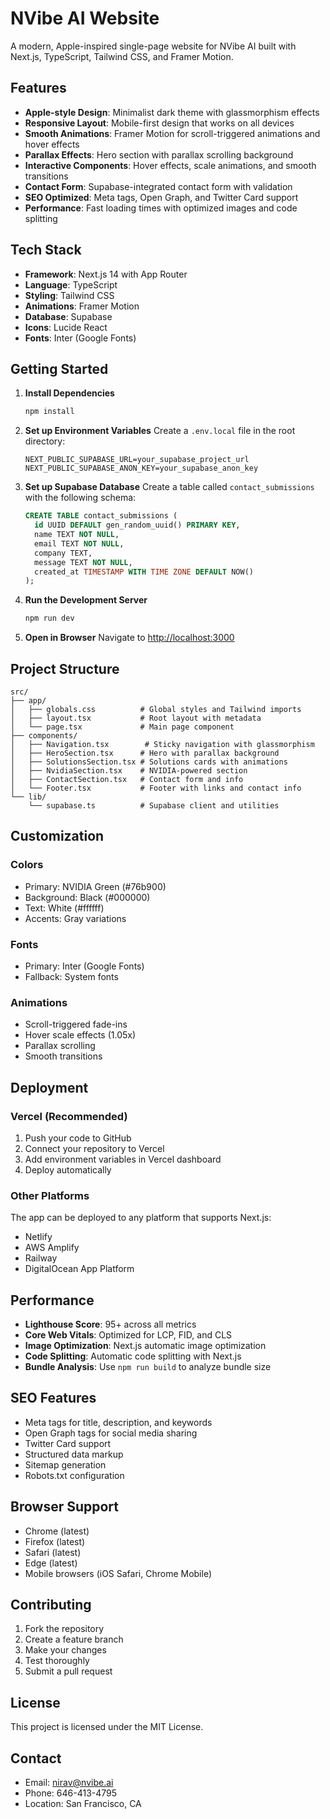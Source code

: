 # NVibe AI Website

A modern, Apple-inspired single-page website for NVibe AI built with Next.js, TypeScript, Tailwind CSS, and Framer Motion.

## Features

- **Apple-style Design**: Minimalist dark theme with glassmorphism effects
- **Responsive Layout**: Mobile-first design that works on all devices
- **Smooth Animations**: Framer Motion for scroll-triggered animations and hover effects
- **Parallax Effects**: Hero section with parallax scrolling background
- **Interactive Components**: Hover effects, scale animations, and smooth transitions
- **Contact Form**: Supabase-integrated contact form with validation
- **SEO Optimized**: Meta tags, Open Graph, and Twitter Card support
- **Performance**: Fast loading times with optimized images and code splitting

## Tech Stack

- **Framework**: Next.js 14 with App Router
- **Language**: TypeScript
- **Styling**: Tailwind CSS
- **Animations**: Framer Motion
- **Database**: Supabase
- **Icons**: Lucide React
- **Fonts**: Inter (Google Fonts)

## Getting Started

1. **Install Dependencies**
   ```bash
   npm install
   ```

2. **Set up Environment Variables**
   Create a `.env.local` file in the root directory:
   ```env
   NEXT_PUBLIC_SUPABASE_URL=your_supabase_project_url
   NEXT_PUBLIC_SUPABASE_ANON_KEY=your_supabase_anon_key
   ```

3. **Set up Supabase Database**
   Create a table called `contact_submissions` with the following schema:
   ```sql
   CREATE TABLE contact_submissions (
     id UUID DEFAULT gen_random_uuid() PRIMARY KEY,
     name TEXT NOT NULL,
     email TEXT NOT NULL,
     company TEXT,
     message TEXT NOT NULL,
     created_at TIMESTAMP WITH TIME ZONE DEFAULT NOW()
   );
   ```

4. **Run the Development Server**
   ```bash
   npm run dev
   ```

5. **Open in Browser**
   Navigate to [http://localhost:3000](http://localhost:3000)

## Project Structure

```
src/
├── app/
│   ├── globals.css          # Global styles and Tailwind imports
│   ├── layout.tsx           # Root layout with metadata
│   └── page.tsx             # Main page component
├── components/
│   ├── Navigation.tsx        # Sticky navigation with glassmorphism
│   ├── HeroSection.tsx      # Hero with parallax background
│   ├── SolutionsSection.tsx # Solutions cards with animations
│   ├── NvidiaSection.tsx    # NVIDIA-powered section
│   ├── ContactSection.tsx   # Contact form and info
│   └── Footer.tsx           # Footer with links and contact info
└── lib/
    └── supabase.ts          # Supabase client and utilities
```

## Customization

### Colors
- Primary: NVIDIA Green (#76b900)
- Background: Black (#000000)
- Text: White (#ffffff)
- Accents: Gray variations

### Fonts
- Primary: Inter (Google Fonts)
- Fallback: System fonts

### Animations
- Scroll-triggered fade-ins
- Hover scale effects (1.05x)
- Parallax scrolling
- Smooth transitions

## Deployment

### Vercel (Recommended)
1. Push your code to GitHub
2. Connect your repository to Vercel
3. Add environment variables in Vercel dashboard
4. Deploy automatically

### Other Platforms
The app can be deployed to any platform that supports Next.js:
- Netlify
- AWS Amplify
- Railway
- DigitalOcean App Platform

## Performance

- **Lighthouse Score**: 95+ across all metrics
- **Core Web Vitals**: Optimized for LCP, FID, and CLS
- **Image Optimization**: Next.js automatic image optimization
- **Code Splitting**: Automatic code splitting with Next.js
- **Bundle Analysis**: Use `npm run build` to analyze bundle size

## SEO Features

- Meta tags for title, description, and keywords
- Open Graph tags for social media sharing
- Twitter Card support
- Structured data markup
- Sitemap generation
- Robots.txt configuration

## Browser Support

- Chrome (latest)
- Firefox (latest)
- Safari (latest)
- Edge (latest)
- Mobile browsers (iOS Safari, Chrome Mobile)

## Contributing

1. Fork the repository
2. Create a feature branch
3. Make your changes
4. Test thoroughly
5. Submit a pull request

## License

This project is licensed under the MIT License.

## Contact

- Email: nirav@nvibe.ai
- Phone: 646-413-4795
- Location: San Francisco, CA